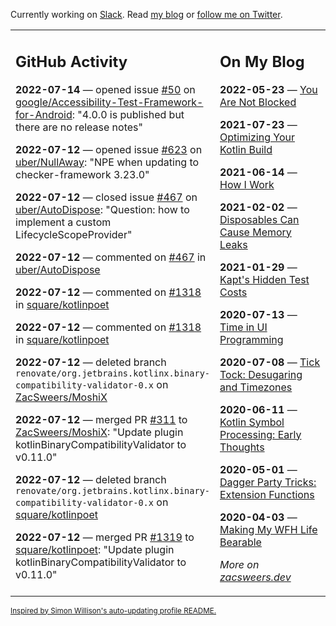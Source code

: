 Currently working on [Slack](https://slack.com/). Read [my blog](https://zacsweers.dev/) or [follow me on Twitter](https://twitter.com/ZacSweers).

<table><tr><td valign="top" width="60%">

## GitHub Activity
<!-- githubActivity starts -->
**2022-07-14** — opened issue [#50](https://github.com/google/Accessibility-Test-Framework-for-Android/issues/50) on [google/Accessibility-Test-Framework-for-Android](https://github.com/google/Accessibility-Test-Framework-for-Android): "4.0.0 is published but there are no release notes"

**2022-07-12** — opened issue [#623](https://github.com/uber/NullAway/issues/623) on [uber/NullAway](https://github.com/uber/NullAway): "NPE when updating to checker-framework 3.23.0"

**2022-07-12** — closed issue [#467](https://github.com/uber/AutoDispose/issues/467) on [uber/AutoDispose](https://github.com/uber/AutoDispose): "Question: how to implement a custom LifecycleScopeProvider"

**2022-07-12** — commented on [#467](https://github.com/uber/AutoDispose/issues/467#issuecomment-1182485179) in [uber/AutoDispose](https://github.com/uber/AutoDispose)

**2022-07-12** — commented on [#1318](https://github.com/square/kotlinpoet/pull/1318#issuecomment-1181941938) in [square/kotlinpoet](https://github.com/square/kotlinpoet)

**2022-07-12** — commented on [#1318](https://github.com/square/kotlinpoet/pull/1318#issuecomment-1181812250) in [square/kotlinpoet](https://github.com/square/kotlinpoet)

**2022-07-12** — deleted branch `renovate/org.jetbrains.kotlinx.binary-compatibility-validator-0.x` on [ZacSweers/MoshiX](https://github.com/ZacSweers/MoshiX)

**2022-07-12** — merged PR [#311](https://github.com/ZacSweers/MoshiX/pull/311) to [ZacSweers/MoshiX](https://github.com/ZacSweers/MoshiX): "Update plugin kotlinBinaryCompatibilityValidator to v0.11.0"

**2022-07-12** — deleted branch `renovate/org.jetbrains.kotlinx.binary-compatibility-validator-0.x` on [square/kotlinpoet](https://github.com/square/kotlinpoet)

**2022-07-12** — merged PR [#1319](https://github.com/square/kotlinpoet/pull/1319) to [square/kotlinpoet](https://github.com/square/kotlinpoet): "Update plugin kotlinBinaryCompatibilityValidator to v0.11.0"
<!-- githubActivity ends -->
</td><td valign="top" width="40%">

## On My Blog
<!-- blog starts -->
**2022-05-23** — [You Are Not Blocked](https://www.zacsweers.dev/you-are-not-blocked/)

**2021-07-23** — [Optimizing Your Kotlin Build](https://www.zacsweers.dev/optimizing-your-kotlin-build/)

**2021-06-14** — [How I Work](https://www.zacsweers.dev/how-i-work/)

**2021-02-02** — [Disposables Can Cause Memory Leaks](https://www.zacsweers.dev/disposables-can-cause-memory-leaks/)

**2021-01-29** — [Kapt's Hidden Test Costs](https://www.zacsweers.dev/kapts-hidden-test-costs/)

**2020-07-13** — [Time in UI Programming](https://www.zacsweers.dev/time-in-ui/)

**2020-07-08** — [Tick Tock: Desugaring and Timezones](https://www.zacsweers.dev/ticktock-desugaring-timezones/)

**2020-06-11** — [Kotlin Symbol Processing: Early Thoughts](https://www.zacsweers.dev/kotlin-symbol-processor-early-thoughts/)

**2020-05-01** — [Dagger Party Tricks: Extension Functions](https://www.zacsweers.dev/dagger-party-tricks-extension-functions/)

**2020-04-03** — [Making My WFH Life Bearable](https://www.zacsweers.dev/making-wfh-life-bearable/)
<!-- blog ends -->
_More on [zacsweers.dev](https://zacsweers.dev/)_
</td></tr></table>

<sub><a href="https://simonwillison.net/2020/Jul/10/self-updating-profile-readme/">Inspired by Simon Willison's auto-updating profile README.</a></sub>